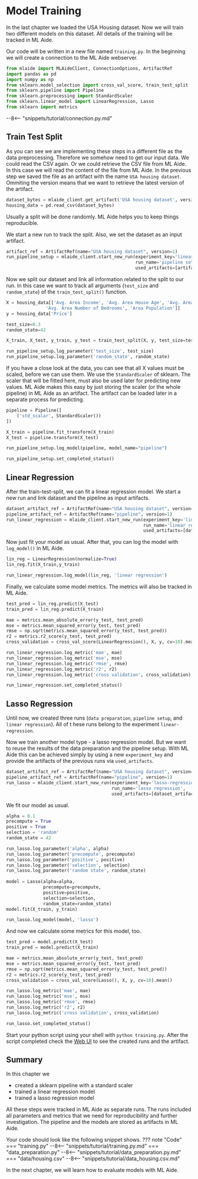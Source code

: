 # Model Training

In the last chapter we loaded the USA Housing dataset. Now we will train two different
models on this dataset. All details of the training will be tracked in ML Aide.

Our code will be written in a new file named `training.py`. In the beginning
we will create a connection to the ML Aide webserver.
```python
from mlaide import MLAideClient, ConnectionOptions, ArtifactRef
import pandas as pd
import numpy as np
from sklearn.model_selection import cross_val_score, train_test_split
from sklearn.pipeline import Pipeline
from sklearn.preprocessing import StandardScaler
from sklearn.linear_model import LinearRegression, Lasso
from sklearn import metrics
```
--8<-- "snippets/tutorial/connection.py.md"

## Train Test Split
As you can see we are implementing these steps in a different file as the data preprocessing.
Therefore we somehow need to get our input data. We could read the CSV again. Or we could
retrieve the CSV file from ML Aide. In this case we will read the content of the file from 
ML Aide. In the previous step we saved the file as an artifact with the name `USA housing dataset`.
Ommiting the version means that we want to retrieve the latest version of the artifact.
```python
dataset_bytes = mlaide_client.get_artifact('USA housing dataset', version=None).load('data/housing.csv')
housing_data = pd.read_csv(dataset_bytes)
```

Usually a split will be done randomly. ML Aide helps you to keep things reproducible.

We start a new run to track the split. Also, we set the dataset as an input artifact.

```python
artifact_ref = ArtifactRef(name="USA housing dataset", version=1)
run_pipeline_setup = mlaide_client.start_new_run(experiment_key='linear-regression', 
                                                 run_name='pipeline setup', 
                                                 used_artifacts=[artifact_ref])
```

Now we split our dataset and link all information related to the split to our run.
In this case we want to track all arguments (`test_size` and `random_state`) of the 
`train_test_split()` function.

```python
X = housing_data[['Avg. Area Income', 'Avg. Area House Age', 'Avg. Area Number of Rooms',
               'Avg. Area Number of Bedrooms', 'Area Population']]
y = housing_data['Price']

test_size=0.3
random_state=42

X_train, X_test, y_train, y_test = train_test_split(X, y, test_size=test_size, random_state=random_state)

run_pipeline_setup.log_parameter('test_size', test_size)
run_pipeline_setup.log_parameter('random_state', random_state)
```

If you have a close look at the data, you can see that all X values must be scaled, before we can use them.
We use the `StandardScaler` of sklearn. The scaler that will be fitted here, must also be used later for 
predicting new values. ML Aide makes this easy by just storing the scaler (or the whole pipeline) in
ML Aide as an artifact. The artifact can be loaded later in a separate process for predicting.

```python
pipeline = Pipeline([
    ('std_scalar', StandardScaler())
])

X_train = pipeline.fit_transform(X_train)
X_test = pipeline.transform(X_test)

run_pipeline_setup.log_model(pipeline, model_name="pipeline")

run_pipeline_setup.set_completed_status()
```

## Linear Regression
After the train-test-split, we can fit a linear regression model. We start a new run and 
link dataset and the pipeline as input artifacts.

```python
dataset_artifact_ref = ArtifactRef(name="USA housing dataset", version=1)
pipeline_artifact_ref = ArtifactRef(name="pipeline", version=1)
run_linear_regression = mlaide_client.start_new_run(experiment_key='linear-regression',
                                                    run_name='linear regression',
                                                    used_artifacts=[dataset_artifact_ref, pipeline_artifact_ref])
```

Now just fit your model as usual. After that, you can log the model with `log_model()` in ML Aide.

```python
lin_reg = LinearRegression(normalize=True)
lin_reg.fit(X_train,y_train)

run_linear_regression.log_model(lin_reg, 'linear regression')
```

Finally, we calculate some model metrics. The metrics will also be tracked in ML Aide.

```python
test_pred = lin_reg.predict(X_test)
train_pred = lin_reg.predict(X_train)

mae = metrics.mean_absolute_error(y_test, test_pred)
mse = metrics.mean_squared_error(y_test, test_pred)
rmse = np.sqrt(metrics.mean_squared_error(y_test, test_pred))
r2 = metrics.r2_score(y_test, test_pred)
cross_validation = cross_val_score(LinearRegression(), X, y, cv=10).mean()

run_linear_regression.log_metric('mae', mae)
run_linear_regression.log_metric('mse', mse)
run_linear_regression.log_metric('rmse', rmse)
run_linear_regression.log_metric('r2', r2)
run_linear_regression.log_metric('cross validation', cross_validation)

run_linear_regression.set_completed_status()
```

## Lasso Regression

Until now, we created three runs (`data preparation`, `pipeline setup`, and `linear regression`). All of t
hese runs belong to the experiment `linear-regression`.

Now we train another model type - a lasso regression model. But we want to reuse the results of the data 
preparation and the pipeline setup. With ML Aide this can be achieved simply by using a new `experiment_key` 
and provide the artifacts of the previous runs via `used_artifacts`.

```python
dataset_artifact_ref = ArtifactRef(name="USA housing dataset", version=1)
pipeline_artifact_ref = ArtifactRef(name="pipeline", version=1)
run_lasso = mlaide_client.start_new_run(experiment_key='lasso-regression',
                                        run_name='lasso regression',
                                        used_artifacts=[dataset_artifact_ref, pipeline_artifact_ref])
```

We fit our model as usual.

```python
alpha = 0.1
precompute = True
positive = True
selection = 'random'
random_state = 42

run_lasso.log_parameter('alpha', alpha)
run_lasso.log_parameter('precompute', precompute)
run_lasso.log_parameter('positive', positive)
run_lasso.log_parameter('selection', selection)
run_lasso.log_parameter('random state', random_state)
    
model = Lasso(alpha=alpha, 
              precompute=precompute, 
              positive=positive, 
              selection=selection,
              random_state=random_state)
model.fit(X_train, y_train)

run_lasso.log_model(model, 'lasso')
```

And now we calculate some metrics for this model, too.

```python
test_pred = model.predict(X_test)
train_pred = model.predict(X_train)

mae = metrics.mean_absolute_error(y_test, test_pred)
mse = metrics.mean_squared_error(y_test, test_pred)
rmse = np.sqrt(metrics.mean_squared_error(y_test, test_pred))
r2 = metrics.r2_score(y_test, test_pred)
cross_validation = cross_val_score(Lasso(), X, y, cv=10).mean()

run_lasso.log_metric('mae', mae)
run_lasso.log_metric('mse', mse)
run_lasso.log_metric('rmse', rmse)
run_lasso.log_metric('r2', r2)
run_lasso.log_metric('cross validation', cross_validation)

run_lasso.set_completed_status()
```

Start your python script using your shell with `python training.py`. After the script completed check the 
[Web UI](http://localhost:8880/projects/usa-housing) to see the created runs and the artifact.

## Summary

In this chapter we

- created a sklearn pipeline with a standard scaler
- trained a linear regression model
- trained a lasso regression model

All these steps were tracked in ML Aide as separate runs. The runs included all parameters and 
metrics that we need for reproducibility and further investigation. The pipeline and the models 
are stored as artifacts in ML Aide.

Your code should look like the following snippet shows.
??? note "Code"
    === "training.py"
        --8<-- "snippets/tutorial/training.py.md"
    === "data_preparation.py"
        --8<-- "snippets/tutorial/data_preparation.py.md"
    === "data/housing.csv"
        --8<-- "snippets/tutorial/data_housing.csv.md"

In the next chapter, we will learn how to evaluate models with ML Aide.
